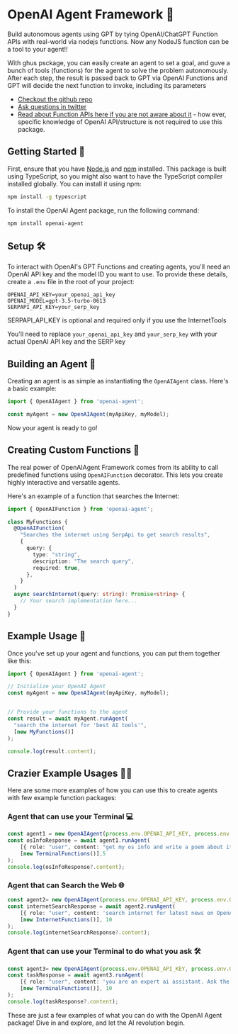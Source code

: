 
# OpenAI Agent Framework 🤖

Build autonomous agents using GPT by tying OpenAI/ChatGPT Function APIs with real-world via nodejs functions. Now any NodeJS function can be a tool to your agent!!

With ghus psckage, you can easily create an agent to set a goal, and guve a bunch of tools (functions) for the agent to solve the problem autonomously. After each step, the result is passed back to GPT via OpenAI Functions and GPT will decide the next function to invoke, including its parameters 


- [Checkout the github repo](https://github.com/etherlegend/openai-agent)
- [Ask questions in twitter](https://twitter.com/etherlegend)
- [Read about Function APIs here if you are not aware about it](https://openai.com/blog/function-calling-and-other-api-updates?ref=upstract.com) - how ever, specific knowledge of OpenAI API/structure is not required to use this package.



## Getting Started 🚀

First, ensure that you have [Node.js](https://nodejs.org/) and [npm](https://www.npmjs.com/) installed. This package is built using TypeScript, so you might also want to have the TypeScript compiler installed globally. You can install it using npm:

```bash
npm install -g typescript
```

To install the OpenAI Agent package, run the following command:

```bash
npm install openai-agent
```


## Setup 🛠️

To interact with OpenAI's GPT Functions and creating agents, you'll need an OpenAI API key and the model ID you want to use. To provide these details, create a `.env` file in the root of your project:

```
OPENAI_API_KEY=your_openai_api_key
OPENAI_MODEL=gpt-3.5-turbo-0613
SERPAPI_API_KEY=your_serp_key 
```

SERPAPI_API_KEY is optional and required only if you use the InternetTools

You'll need to replace `your_openai_api_key` and `your_serp_key` with your actual OpenAI API key and the SERP key



## Building an Agent 🤖

Creating an agent is as simple as instantiating the `OpenAIAgent` class. Here's a basic example:

```ts
import { OpenAIAgent } from 'openai-agent';

const myAgent = new OpenAIAgent(myApiKey, myModel);
```

Now your agent is ready to go!



## Creating Custom Functions 🔧

The real power of OpenAIAgent Framework comes from its ability to call predefined functions using `OpenAIFunction` decorator. This lets you create highly interactive and versatile agents.

Here's an example of a function that searches the Internet:

```ts
import { OpenAIFunction } from 'openai-agent';

class MyFunctions {
  @OpenAIFunction(
    "Searches the internet using SerpApi to get search results",
    {
      query: {
        type: "string",
        description: "The search query",
        required: true,
      },
    }
  )
  async searchInternet(query: string): Promise<string> {
    // Your search implementation here...
  }
}
```



## Example Usage 📝

Once you've set up your agent and functions, you can put them together like this:

```ts
import { OpenAIAgent } from 'openai-agent';

// Initialize your OpenAI Agent
const myAgent = new OpenAIAgent(myApiKey, myModel);


// Provide your functions to the agent
const result = await myAgent.runAgent(
  "search the internet for 'best AI tools'",
  [new MyFunctions()]
);

console.log(result.content);
```


## Crazier Example Usages 👩‍💻

Here are some more examples of how you can use this to create agents with few example function packages:

### Agent that can use your Terminal 💻

```typescript
const agent1 = new OpenAIAgent(process.env.OPENAI_API_KEY, process.env.OPENAI_MODEL);
const osInfoResponse = await agent1.runAgent(
    [{ role: "user", content: "get my os info and write a poem about it" }],  
    [new TerminalFunctions()],5
);
console.log(osInfoResponse?.content);
```

### Agent that can Search the Web 🌐

```typescript
const agent2= new OpenAIAgent(process.env.OPENAI_API_KEY, process.env.OPENAI_MODEL);
const internetSearchResponse = await agent2.runAgent(
    [{ role: "user", content: 'search internet for latest news on OpenAI functions and get me the titles & links to top 5 articles' }],  
    [new InternetFunctions()], 10
);
console.log(internetSearchResponse?.content);
```

### Agent that can use your Terminal to do what you ask 🛠

```typescript
const agent3= new OpenAIAgent(process.env.OPENAI_API_KEY, process.env.OPENAI_MODEL);
const taskResponse = await agent3.runAgent(
    [{ role: "user", content: 'you are an expert ai assistant. Ask the user to give you inputs and do what she/he asks for, and do this in a loop, till he types exit' }],  
    [new TerminalFunctions()], 10
);
console.log(taskResponse?.content);
```

These are just a few examples of what you can do with the OpenAI Agent package! Dive in and explore, and let the AI revolution begin.

